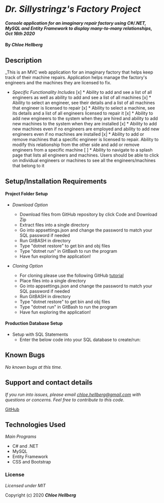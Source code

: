 # _Dr. Sillystringz's Factory Project_

#### _Console application for an imaginary repair factory using C#/.NET, MySQL and Entity Framework to display many-to-many relationships, Oct 16th 2020_

#### By _**Chloe Hellberg**_

## Description

_This is an MVC web application for an imaginary factory that helps keep track of their machine repairs. Application helps manage the factory's engineers and the machines they are licensed to fix. 
  * _Specific Functionality Includes_
[x] * Ability to add and see a list of all engineers as well as ability to add and see a list of all machines
[x] * Ability to select an engineer, see their details and a list of all machines that engineer is licensed to repair
[x] * Ability to select a machine, see its details and a list of all engineers licensed to repair it
[x] * Ability to add new engineers to the system when they are hired and ability to add new machines to the system when they are installed
[x] * Ability to add new machines even if no engineers are employed and ability to add new engineers even if no machines are installed
[x] * Ability to add or remove machines that a specific engineer is licensed to repair. Ability to modify this relationship from the other side and add or remove engineers from a specific machine
[ ] * Ability to navigate to a splash page that lists all engineers and machines. Users should be able to click on individual engineers or machines to see all the engineers/machines that belong to it



  

## Setup/Installation Requirements

#### Project Folder Setup
* _Download Option_
  * Download files from GitHub repository by click Code and Download Zip
  * Extract files into a single directory
  * Go into appsettings.json and change the password to match your SQL password if needed
  * Run GitBASH in directory
  * Type "dotnet restore" to get bin and obj files
  * Type "dotnet run" in GitBash to run the program
  * Have fun exploring the application!

* _Cloning Option_
  * For cloning please use the following GitHub [tutorial](https://docs.github.com/en/enterprise/2.16/user/github/creating-cloning-and-archiving-repositories/cloning-a-repository)
  * Place files into a single directory
  * Go into appsettings.json and change the password to match your SQL password if needed
  * Run GitBASH in directory
  * Type "dotnet restore" to get bin and obj files
  * Type "dotnet run" in GitBash to run the program
  * Have fun exploring the application!

#### Production Database Setup

* Setup with SQL Statements
  * Enter the below code into your SQL database to create/run: 



## Known Bugs

_No known bugs at this time._

## Support and contact details

_If you run into issues, please email chloe.hellberg@gmail.com with questions or concerns. Feel free to contribute to this code._

[GitHub](https://github.com/chloehellberg)

## Technologies Used

_Main Programs_
  * C# and .NET
  * MySQL
  * Entity Framework
  * CSS and Bootstrap

### License

*Licensed under MIT*

Copyright (c) 2020 **_Chloe Hellberg_**